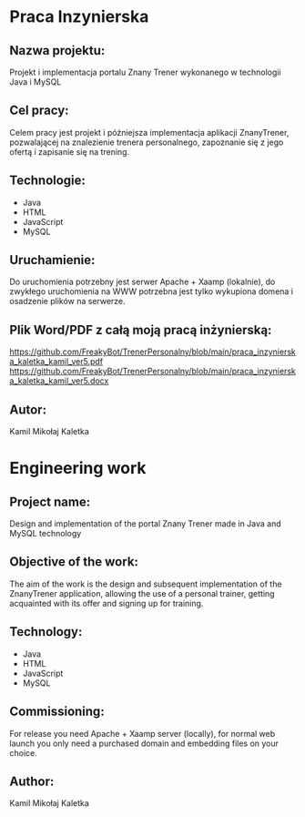 # Praca Inzynierska

## Nazwa projektu: 
Projekt i implementacja portalu Znany Trener wykonanego w technologii Java i MySQL

## Cel pracy:
Celem pracy jest projekt i późniejsza implementacja aplikacji ZnanyTrener, pozwalającej na znalezienie trenera personalnego, zapoznanie się z jego ofertą i zapisanie się na trening.

## Technologie: 
- Java
- HTML
- JavaScript
- MySQL

## Uruchamienie:
Do uruchomienia potrzebny jest serwer Apache + Xaamp (lokalnie), do zwykłego uruchomienia na WWW potrzebna jest tylko wykupiona domena i osadzenie plików na serwerze. 

## Plik Word/PDF z całą moją pracą inżynierską:
https://github.com/FreakyBot/TrenerPersonalny/blob/main/praca_inzynierska_kaletka_kamil_ver5.pdf
https://github.com/FreakyBot/TrenerPersonalny/blob/main/praca_inzynierska_kaletka_kamil_ver5.docx

## Autor: 
Kamil Mikołaj Kaletka


# Engineering work

## Project name:

Design and implementation of the portal Znany Trener made in Java and MySQL technology

## Objective of the work:

The aim of the work is the design and subsequent implementation of the ZnanyTrener application, allowing the use of a personal trainer, getting acquainted with its offer and signing up for training.

## Technology:

- Java
- HTML
- JavaScript
- MySQL

## Commissioning:

For release you need Apache + Xaamp server (locally), for normal web launch you only need a purchased domain and embedding files on your choice.

## Author:

Kamil Mikołaj Kaletka
